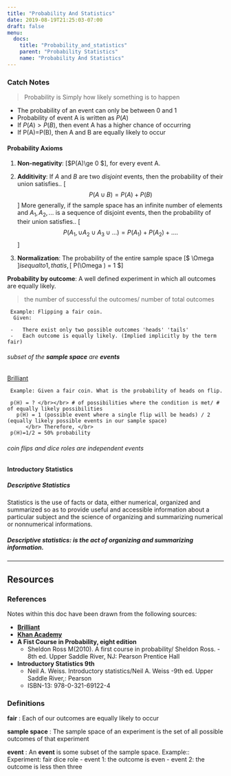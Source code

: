 ```yaml
---
title: "Probability And Statistics"
date: 2019-08-19T21:25:03-07:00
draft: false
menu:
  docs:
    title: "Probability_and_statistics"
    parent: "Probability Statistics"
    name: "Probability And Statistics"
---
```



### Catch Notes

> Probability is Simply how likely something is to happen


-   The probability of an event can only be between 0 and 1
-   Probability of event A is written as $P(A)$
-   If $P(A)>P(B)$, then event A has a higher chance of occurring
-   If P(A)=P(B), then A and B are equally likely to occur
    

#### Probability Axioms

1.  __Non-negativity__: [$P(A)\ge 0 $], for every event A.
2.  __Additivity__: If $A$ and $B$ are two _disjoint_ events, then the probability of their union satisfies..
    [$$ P(A \cup B) = P(A) + P(B) $$]
    More generally, if the sample space has an infinite number of elements and $A_1,A_2,...$ is a sequence of disjoint events, then the probability of their union satisfies..
    [$$ P(A_1, \cup A_2 \cup A_3 \cup...) = P(A_1)+P(A_2)+....$$]

3.  __Normalization__: The probability of the entire sample space [$ \Omega $] is equal to 1, that is, [$ P(\Omega ) = 1 $]


**Probability by outcome**: A well defined experiment in which all outcomes are equally likely.

>the number of successful the outcomes/ number of total outcomes


```
 Example: Flipping a fair coin.
  Given:

 -   There exist only two possible outcomes 'heads' 'tails'
 -   Each outcome is equally likely. (Implied implicitly by the term fair)
```
###### subset of the **sample space** are **events**

[Brilliant]()

```
 Example: Given a fair coin. What is the probability of heads on flip.

 p(H) = ? </br></br> # of possibilities where the condition is met/ # of equally likely possibilities
   p(H) = 1 (possible event where a single flip will be heads) / 2 (equally likely possible events in our sample space)
      </br> Therefore, </br>
 p(H)=1/2 = 50% probability
```
###### _coin flips and dice roles are independent events_

#### Introductory Statistics

##### Descriptive Statistics

Statistics is the use of facts or data, either numerical, organized and summarized so as to provide useful and accessible information about a particular subject and the science of organizing and summarizing numerical or nonnumerical informations.

##### Descriptive statistics: is the act of organizing and summarizing information.

* * *

## Resources

### References

Notes within this doc have been drawn from the following sources:

-   [**Brilliant**](https://brilliant.org/courses/probability/)
-   [**Khan Academy**](https://www.khanacademy.org/math/statistics-probability/probability-library)
-   **A Fist Course in Probability, eight edition**
    -   Sheldon Ross M(2010). A first course in probability/ Sheldon Ross. - 8th ed. Upper Saddle River, NJ: Pearson Prentice Hall
-   **Introductory Statistics 9th**
    -   Neil A. Weiss. Introductory statistics/Neil A. Weiss -9th ed. Upper Saddle River,: Pearson
    -   ISBN-13: 978-0-321-69122-4


### Definitions

__fair__
: Each of our outcomes are equally likely to occur

__sample space__
: The sample space of an experiment is the set of all possible outcomes of that experiment

__event__
: An **event** is some subset of the sample space.
    Example:: Experiment: fair dice role
    \- event 1: the outcome is even
    \- event 2: the outcome is less then three



